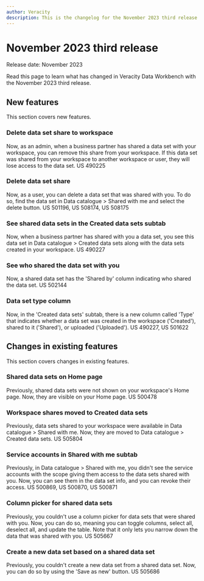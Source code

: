 ```yaml
---
author: Veracity
description: This is the changelog for the November 2023 third release of Data Workbench.
---
```


# November 2023 third release

Release date: November 2023

Read this page to learn what has changed in Veracity Data Workbench with the November 2023 third release.

## New features
This section covers new features.

### Delete data set share to workspace
Now, as an admin, when a business partner has shared a data set with your workspace, you can remove this share from your workspace. If this data set was shared from your workspace to another workspace or user, they will lose access to the data set.
US 490225

### Delete data set share
Now, as a user, you can delete a data set that was shared with you. To do so, find the data set in Data catalogue > Shared with me and select the delete button.
US 501196, US 508174, US 508175

### See shared data sets in the Created data sets subtab
Now, when a business partner has shared with you a data set, you see this data set in Data catalogue > Created data sets along with the data sets created in your workspace. 
US 490227

### See who shared the data set with you
Now, a shared data set has the 'Shared by' column indicating who shared the data set.
US 502144

### Data set type column
Now, in the 'Created data sets' subtab, there is a new column called 'Type' that indicates whether a data set was created in the workspace ('Created'), shared to it ('Shared'), or uploaded ('Uploaded').
US 490227, US 501622

## Changes in existing features
This section covers changes in existing features.

### Shared data sets on Home page
Previously, shared data sets were not shown on your workspace's Home page. Now, they are visible on your Home page.
US 500478

### Workspace shares moved to Created data sets
Previously, data sets shared to your workspace were available in Data catalogue > Shared with me. Now, they are moved to Data catalogue > Created data sets.
US 505804

### Service accounts in Shared with me subtab
Previously, in Data catalogue > Shared with me, you didn't see the service accounts with the scope giving them access to the data sets shared with you. Now, you can see them in the data set info, and you can revoke their access.
US 500869, US 500870, US 500871

### Column picker for shared data sets
Previously, you couldn't use a column picker for data sets that were shared with you. Now, you can do so, meaning you can toggle columns, select all, deselect all, and update the table. Note that it only lets you narrow down the data that was shared with you.
US 505667

### Create a new data set based on a shared data set
Previously, you couldn't create a new data set from a shared data set. Now, you can do so by using the 'Save as new' button.
US 505686

